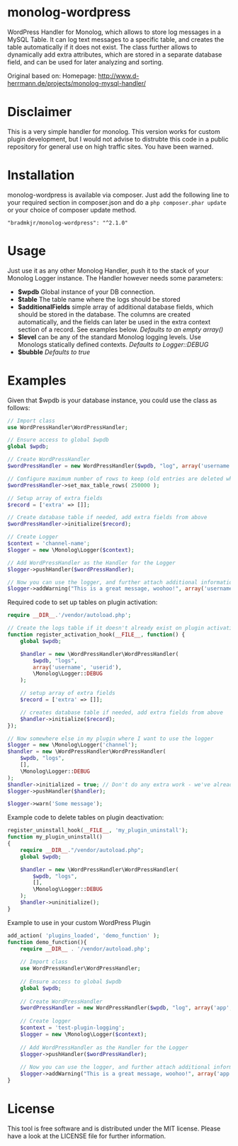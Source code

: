 monolog-wordpress
=============

WordPress Handler for Monolog, which allows to store log messages in a MySQL Table.
It can log text messages to a specific table, and creates the table automatically if it does not exist.
The class further allows to dynamically add extra attributes, which are stored in a separate database field, and can be used for later analyzing and sorting.

Original based on:
Homepage: http://www.d-herrmann.de/projects/monolog-mysql-handler/

# Disclaimer
This is a very simple handler for monolog. This version works for custom plugin development, but I would not advise to distrubte this code in a public repository for general use on high traffic sites. You have been warned.

# Installation
monolog-wordpress is available via composer. Just add the following line to your required section in composer.json and do a `php composer.phar update` or your choice of composer update method.

```
"bradmkjr/monolog-wordpress": "^2.1.0"
```

# Usage
Just use it as any other Monolog Handler, push it to the stack of your Monolog Logger instance. The Handler however needs some parameters:

- **$wpdb** Global instance of your DB connection.
- **$table** The table name where the logs should be stored
- **$additionalFields** simple array of additional database fields, which should be stored in the database. The columns are created automatically, and the fields can later be used in the extra context section of a record. See examples below. _Defaults to an empty array()_
- **$level** can be any of the standard Monolog logging levels. Use Monologs statically defined contexts. _Defaults to Logger::DEBUG_
- **$bubble** _Defaults to true_

# Examples
Given that $wpdb is your database instance, you could use the class as follows:

```php
// Import class
use WordPressHandler\WordPressHandler;

// Ensure access to global $wpdb
global $wpdb;

// Create WordPressHandler
$wordPressHandler = new WordPressHandler($wpdb, "log", array('username', 'userid'), \Monolog\Logger::DEBUG);

// Configure maximum number of rows to keep (old entries are deleted when reached)
$wordPressHandler->set_max_table_rows( 250000 );

// Setup array of extra fields
$record = ['extra' => []];

// Create database table if needed, add extra fields from above
$wordPressHandler->initialize($record);

// Create Logger
$context = 'channel-name';
$logger = new \Monolog\Logger($context);

// Add WordPressHandler as the Handler for the Logger
$logger->pushHandler($wordPressHandler);

// Now you can use the logger, and further attach additional information
$logger->addWarning("This is a great message, woohoo!", array('username'  => 'John Doe', 'userid'  => 245));
```

Required code to set up tables on plugin activation:

```php
require __DIR__.'/vendor/autoload.php';

// Create the logs table if it doesn't already exist on plugin activation
function register_activation_hook(__FILE__, function() {
    global $wpdb;

    $handler = new \WordPressHandler\WordPressHandler(
        $wpdb, "logs",
        array('username', 'userid'),
        \Monolog\Logger::DEBUG
    );

    // setup array of extra fields
    $record = ['extra' => []];

    // creates database table if needed, add extra fields from above
    $handler->initialize($record);
});

// Now somewhere else in my plugin where I want to use the logger
$logger = new \Monolog\Logger('channel');
$handler = new \WordPressHandler\WordPressHandler(
    $wpdb, "logs",
    [],
    \Monolog\Logger::DEBUG
);
$handler->initialized = true; // Don't do any extra work - we've already done it.
$logger->pushHandler($handler);

$logger->warn('Some message');
```

Example code to delete tables on plugin deactivation:

```php
register_uninstall_hook(__FILE__, 'my_plugin_uninstall');
function my_plugin_uninstall()
{
    require __DIR__."/vendor/autoload.php";
    global $wpdb;

    $handler = new \WordPressHandler\WordPressHandler(
        $wpdb, "logs",
        [],
        \Monolog\Logger::DEBUG
    );
    $handler->uninitialize();
}
```


Example to use in your custom WordPress Plugin

```php
add_action( 'plugins_loaded', 'demo_function' );
function demo_function(){
    require __DIR__ . '/vendor/autoload.php';
    
    // Import class
    use WordPressHandler\WordPressHandler;
    
    // Ensure access to global $wpdb
    global $wpdb;
    
    // Create WordPressHandler
    $wordPressHandler = new WordPressHandler($wpdb, "log", array('app', 'version'), \Monolog\Logger::DEBUG);
    
    // Create logger
    $context = 'test-plugin-logging';
    $logger = new \Monolog\Logger($context);
    
    // Add WordPressHandler as the Handler for the Logger
    $logger->pushHandler($wordPressHandler);
    
    // Now you can use the logger, and further attach additional information
    $logger->addWarning("This is a great message, woohoo!", array('app'  => 'Test Plugin', 'version'  => '2.4.5'));
}
```

# License
This tool is free software and is distributed under the MIT license. Please have a look at the LICENSE file for further information.
